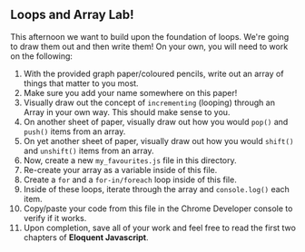 
## Loops and Array Lab!

This afternoon we want to build upon the foundation of loops. We're going to draw them out and then write them! On your own, you will need to work on the following:

1. With the provided graph paper/coloured pencils, write out an array of things that matter to you most.
2. Make sure you add your name somewhere on this paper!
3. Visually draw out the concept of `incrementing` (looping) through an Array in your own way. This should make sense to you.
4. On another sheet of paper, visually draw out how you would `pop()` and `push()` items from an array.
5. On yet another sheet of paper, visually draw out how you would `shift()` and `unshift()` items from an array.
6. Now, create a new `my_favourites.js` file in this directory.
7. Re-create your array as a variable inside of this file.
8. Create a `for` and a `for-in/foreach` loop inside of this file.
9. Inside of these loops, iterate through the array and `console.log()` each item.
10. Copy/paste your code from this file in the Chrome Developer console to verify if it works.
11. Upon completion, save all of your work and feel free to read the first two chapters of **Eloquent Javascript**.
